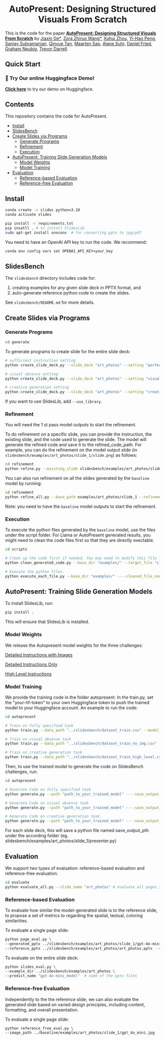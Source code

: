 <div align="center">
  <h1>AutoPresent: Designing Structured Visuals From Scratch</h1>
</div>

This is the code for the paper [**AutoPresent: Designing Structured Visuals From Scratch**](https://www.arxiv.org/abs/2501.00912) by [Jiaxin Ge*](https://jiaxin.ge/), [Zora Zhiruo Wang*](https://zorazrw.github.io/), [Xuhui Zhou](https://xuhuiz.com/), [Yi-Hao Peng](https://www.yihaopeng.tw/), [Sanjay Subramanian](https://people.eecs.berkeley.edu/~sanjayss/), [Qinyue Tan](https://openreview.net/profile?id=~Qinyue_Tan1), [Maarten Sap](https://maartensap.com/), [Alane Suhr](https://www.alanesuhr.com/), [Daniel Fried](https://dpfried.github.io/), [Graham Neubig](https://www.phontron.com/), [Trevor Darrell](https://people.eecs.berkeley.edu/~trevor/).

## Quick Start

### 🌟 Try Our online Huggingface Demo!  

[**Click here**](https://huggingface.co/spaces/JiaxinGe/AutoPresent) to try our demo on Huggingface.  

## Contents
This repository contains the code for AutoPresent.

- [Install](#install)
- [SlidesBench](#slidesbench)
- [Create Slides via Programs](#create-slides-via-programs)
  - [Generate Programs](#generate-programs)
  - [Refinement](#refinement)
  - [Execution](#execution)
- [AutoPresent: Training Slide Generation Models](#autopresent:-training-slide-generation-models)
  - [Model Weights](#model-weights)
  - [Model Training](#model-training)
- [Evaluation](#evaluation)
  - [Reference-based Evaluation](#reference-based-evaluation)
  - [Reference-free Evaluation](#reference-free-evaluation)

## Install

```bash
conda create -n slides python=3.10
conda activate slides

pip install -r requirements.txt
pip insatll . # to install SlidesLib
sudo apt-get install unoconv  # for converting pptx to jpg/pdf
```

You need to have an OpenAI API key to run the code. We recommend:

```bash
conda env config vars set OPENAI_API_KEY=your_key
```

## SlidesBench

The `slidesbench` directory includes code for:

1. creating examples for any given slide deck in PPTX format, and
2. auto-generate reference python code to create the slides.

See `slidesbench/README.md` for more details.


## Create Slides via Programs

### Generate Programs

```bash
cd generate
```

To generate programs to create slide for the entire slide deck:

```bash
# sufficient instruction setting
python create_slide_deck.py --slide_deck "art_photos" --setting "perfect"

# visual absence setting
python create_slide_deck.py --slide_deck "art_photos" --setting "visual"

# creative generation setting
python create_slide_deck.py --slide_deck "art_photos" --setting "creative"
```

If you want to use SlidesLib, add `--use_library`.

### Refinement
You will need the 1 st pass model outputs to start the refinement. 

To do refinement on a specific slide, you can provide the instruction, the existing slide, and the code used to generate the slide. The model will generate the refined code and save it to the refined_code_path. For example, you can do the refinement on the model output slide (in `slidesbench/examples/art_photos/slide_1/slide.png`) as follows:

```bash
cd refinement
python refine.py --existing_slide slidesbench/examples/art_photos/slide_1/slide.png --existing_code slidesbench/examples/art_photos/slide_1/original_code.py --instruction_path instruction.txt --refined_code_path refined_code.py --refinement_type fully_specified
```

You can also run refinement on all the slides generated by the `baseline` model by running:
```bash
cd refinement
python refine_all.py --base_path examples/art_photos/slide_1 --refinement_type fully_specified
```

Note: you need to have the `baseline` model outputs to start the refinement.

### Execution
To execute the python files generated by the `baseline` model, use the files under the script folder. For Llama or AutoPresent generated results, you might need to clean the code files first so that they are directly exectable.
```bash
cd scripts

# Clean up the code first if needed. You may need to modify this file for different baseline models. 
python clean_generated_code.py --base_dir "examples/" --target_file "Llama.py"

# Execute the python files.
python execute_each_file.py --base_dir "examples/" ----cleaned_file_name "cleaned_Llama.py"
```       
     
## AutoPresent: Training Slide Generation Models

To install SlidesLib, run:
```bash
pip install .
```
This will ensure that SlidesLib is installed.

### Model Weights
We release the Autopresent model weights for the three challenges:

[Detailed Instructions with Images](https://huggingface.co/JiaxinGe/llama-3.1-8b-autopresent_high_level)

[Detailed Instructions Only](https://huggingface.co/JiaxinGe/llama-3.1-8b-autopresent_detailed_instruction)

[High Level Instructions](https://huggingface.co/JiaxinGe/llama-3.1-8b-autopresent_high_level)

### Model Training

We provide the training code in the folder autopresent. 
In the train.py, set the "your-hf-token" to your own Huggingface token to push the trained model to your Huggingface account.
An example to run the code:
```bash
cd autopresent

# Train on fully specified task
python train.py --data_path "../slidesbench/dataset_train.csv" --model_name "meta-llama/Llama-3.1-8B-Instruct" --finetuned_model_name "Your_Huggingface_Account/Slide_llama_3.1_fully_specified"

# Train on visual absense task
python train.py --data_path "../slidesbench/dataset_train_no_img.csv" --model_name "meta-llama/Llama-3.1-8B-Instruct" --finetuned_model_name "Your_Huggingface_Account/Slide_llama_3.1_visual_absence"

# Train on creative generation task
python train.py --data_path "../slidesbench/dataset_train_high_level.csv" --model_name "meta-llama/Llama-3.1-8B-Instruct" --finetuned_model_name "Your_Huggingface_Account/Slide_llama_3.1_creative_generation"
```
Then, to use the trained model to generate the code on SlidesBench challenges, run:
```bash
cd autopresent

# Generate Code on fully specified task
python generate.py --path "path_to_your_trained_model" ----save_output_pth "presenter_fully_specified.py" --dataset_path "../slidesbench/dataset_test_fully_specified.csv"

# Generate Code on visual absence task
python generate.py --path "path_to_your_trained_model" ----save_output_pth "presenter_visual_absence.py" --dataset_path "../slidesbench/dataset_test_visual_absence.csv"

# Generate Code on creative generation task
python generate.py --path "path_to_your_trained_model" ----save_output_pth "presenter_creative_generation.py" --dataset_path "../slidesbench/dataset_test_high_level.csv"
```
For each slide deck, this will save a python file named save_output_pth under the according folder (eg. slidesbench/examples/art_photos/slide_1/presenter.py)

## Evaluation

We support two types of evaluation: reference-based evaluation and reference-free evaluation.

```bash
cd evaluate
python evaluate_all.py --slide_name "art_photos" # evaluate all pages in the slide deck
```

### Reference-based Evaluation

To evaluate how similar the model-generated slide is to the reference slide, to propose a set of metrics to regarding the spatial, textual, coloring similarities.

To evaluate a single page slide:

```bash
python page_eval.py \
--generated_pptx ../slidesbench/examples/art_photos/slide_1/gpt-4o-mini_model.pptx --generated_page 0 \
--reference_pptx ../slidesbench/examples/art_photos/art_photos.pptx --reference_page 0
```

To evaluate on the entire slide deck:

```bash
python slides_eval.py \
--example_dir ../slidesbench/examples/art_photos \
--predict_name "gpt-4o-mini_model"  # name of the pptx files
```

### Reference-free Evaluation

Independently to the the reference slide, we can also evaluate the generated slide based on varied design principles, including content, formatting, and overall presentation.

To evaluate a single page slide:

```bash
python reference_free_eval.py \
--image_path ../baseline/examples/art_photos/slide_1/gpt_4o_mini.jpg
```
